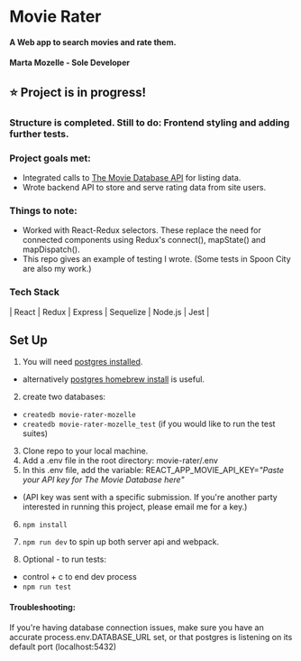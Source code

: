 # Movie Rater
#### A Web app to search movies and rate them.
#### Marta Mozelle - Sole Developer

## ⭐  Project is in progress! 
### Structure is completed. Still to do: Frontend styling and adding further tests. 

### Project goals met: 
- Integrated calls to [The Movie Database API](themoviedb.org) for listing data. 
- Wrote backend API to store and serve rating data from site users. 

### Things to note:
- Worked with React-Redux selectors. These replace the need for connected components using Redux's connect(), mapState() and mapDispatch().
- This repo gives an example of testing I wrote. (Some tests in Spoon City are also my work.)

### Tech Stack
| React | Redux | Express | Sequelize | Node.js | Jest |

## Set Up
1) You will need [postgres installed](https://www.postgresql.org/download/). 
* alternatively [postgres homebrew install](https://wiki.postgresql.org/wiki/Homebrew) is useful.
2) create two databases: 
* `createdb movie-rater-mozelle`
* `createdb movie-rater-mozelle_test`   (if you would like to run the test suites) 
3) Clone repo to your local machine.
4) Add a .env file in the root directory: movie-rater/.env
5) In this .env file, add the variable: REACT_APP_MOVIE_API_KEY=*"Paste your API key for The Movie Database here"*
* (API key was sent with a specific submission. If you're another party interested in running this project, please email me for a key.)
6) `npm install`
7) `npm run dev` to spin up both server api and webpack. 

8) Optional - to run tests: 
* control + c to end dev process
* `npm run test`

#### Troubleshooting:
If you're having database connection issues, make sure you have an accurate process.env.DATABASE_URL set, or that postgres is listening on its default port (localhost:5432)


